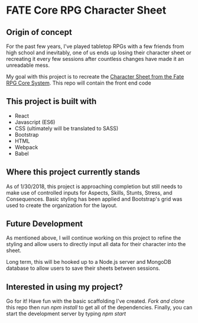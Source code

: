 FATE Core RPG Character Sheet
=========================

Origin of concept
----
For the past few years, I've played tabletop RPGs with a few friends from high school and inevitably, one of us ends up losing their character sheet or recreating it every few sessions after countless changes have made it an unreadable mess.

My goal with this project is to recreate the [Character Sheet from the Fate RPG Core System](https://www.evilhat.com/home/wp-content/uploads/2013/04/Fate-Core-Character-Sheet.pdf). This repo will contain the front end code

This project is built with
---
* React
* Javascript (ES6)
* CSS (ultimately will be translated to SASS)
* Bootstrap
* HTML
* Webpack
* Babel

Where this project currently stands
---
As of 1/30/2018, this project is approaching completion but still needs to make use of controlled inputs for Aspects, Skills, Stunts, Stress, and Consequences. Basic styling has been applied and Bootstrap's grid was used to create the organization for the layout.

Future Development
---
As mentioned above, I will continue working on this project to refine the styling and allow users to directly input all data for their character into the sheet.

Long term, this will be hooked up to a Node.js server and MongoDB database to allow users to save their sheets between sessions.

Interested in using my project?
---
Go for it! Have fun with the basic scaffolding I've created. *Fork and clone* this repo then run *npm install* to get all of the dependencies. Finally, you can start the development server by typing *npm start*
